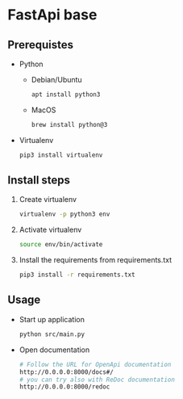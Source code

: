 # FastApi base

## Prerequistes

- Python
  - Debian/Ubuntu

    ```bash
    apt install python3
    ```

  - MacOS

    ```bash
    brew install python@3
    ```

- Virtualenv

  ```bash
  pip3 install virtualenv
  ```

## Install steps

1. Create virtualenv

   ```bash
   virtualenv -p python3 env
   ```

2. Activate virtualenv

   ```bash
   source env/bin/activate
   ```

3. Install the requirements from requirements.txt

   ```bash
   pip3 install -r requirements.txt
   ```

## Usage

- Start up application

  ```bash
  python src/main.py
  ```

- Open documentation

  ```bash
  # Follow the URL for OpenApi documentation
  http://0.0.0.0:8000/docs#/
  # you can try also with ReDoc documentation
  http://0.0.0.0:8000/redoc
  ```
